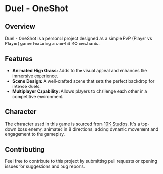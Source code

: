 # Duel - OneShot

## Overview
Duel - OneShot is a personal project designed as a simple PvP (Player vs Player) game featuring a one-hit KO mechanic.

## Features
- **Animated High Grass:** Adds to the visual appeal and enhances the immersive experience.
- **Scene Design:** A well-crafted scene that sets the perfect backdrop for intense duels.
- **Multiplayer Capability:** Allows players to challenge each other in a competitive environment.

## Character
The character used in this game is sourced from [10K Studios](https://10kstudios.itch.io/top-down-boss-enemy-animated-8-directions). It's a top-down boss enemy, animated in 8 directions, adding dynamic movement and engagement to the gameplay.

## Contributing
Feel free to contribute to this project by submitting pull requests or opening issues for suggestions and bug reports.
